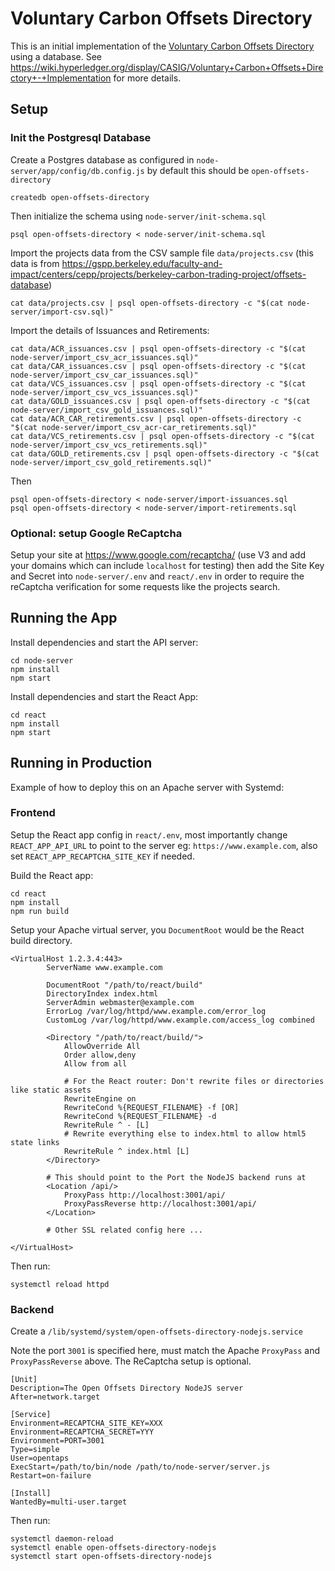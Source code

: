 # Voluntary Carbon Offsets Directory

This is an initial implementation of the [Voluntary Carbon Offsets Directory](https://wiki.hyperledger.org/display/CASIG/Voluntary+Carbon+Offsets+Directory+Research+Project) using a database.  See https://wiki.hyperledger.org/display/CASIG/Voluntary+Carbon+Offsets+Directory+-+Implementation for more details.

## Setup

### Init the Postgresql Database

Create a Postgres database as configured in `node-server/app/config/db.config.js` by default this should be `open-offsets-directory`

```
createdb open-offsets-directory
```

Then initialize the schema using `node-server/init-schema.sql`

```
psql open-offsets-directory < node-server/init-schema.sql
```

Import the projects data from the CSV sample file `data/projects.csv` (this data is from https://gspp.berkeley.edu/faculty-and-impact/centers/cepp/projects/berkeley-carbon-trading-project/offsets-database)

```
cat data/projects.csv | psql open-offsets-directory -c "$(cat node-server/import-csv.sql)"
```

Import the details of Issuances and Retirements:

```
cat data/ACR_issuances.csv | psql open-offsets-directory -c "$(cat node-server/import_csv_acr_issuances.sql)"
cat data/CAR_issuances.csv | psql open-offsets-directory -c "$(cat node-server/import_csv_car_issuances.sql)"
cat data/VCS_issuances.csv | psql open-offsets-directory -c "$(cat node-server/import_csv_vcs_issuances.sql)"
cat data/GOLD_issuances.csv | psql open-offsets-directory -c "$(cat node-server/import_csv_gold_issuances.sql)"
cat data/ACR_CAR_retirements.csv | psql open-offsets-directory -c "$(cat node-server/import_csv_acr-car_retirements.sql)"
cat data/VCS_retirements.csv | psql open-offsets-directory -c "$(cat node-server/import_csv_vcs_retirements.sql)"
cat data/GOLD_retirements.csv | psql open-offsets-directory -c "$(cat node-server/import_csv_gold_retirements.sql)"
```

Then
```
psql open-offsets-directory < node-server/import-issuances.sql
psql open-offsets-directory < node-server/import-retirements.sql
```


### Optional: setup Google ReCaptcha

Setup your site at https://www.google.com/recaptcha/ (use V3 and add your domains which can include `localhost` for testing) then add the Site Key and Secret into `node-server/.env` and `react/.env` in order to require
the reCaptcha verification for some requests like the projects search.

## Running the App

Install dependencies and start the API server:
```
cd node-server
npm install
npm start
```

Install dependencies and start the React App:
```
cd react
npm install
npm start
```

## Running in Production

Example of how to deploy this on an Apache server with Systemd:

### Frontend

Setup the React app config in `react/.env`, most importantly change `REACT_APP_API_URL` to point to the server eg: `https://www.example.com`, also set `REACT_APP_RECAPTCHA_SITE_KEY` if needed.

Build the React app:
```
cd react
npm install
npm run build
```

Setup your Apache virtual server, you `DocumentRoot` would be the React build directory.
```
<VirtualHost 1.2.3.4:443>
        ServerName www.example.com

        DocumentRoot "/path/to/react/build"
        DirectoryIndex index.html
        ServerAdmin webmaster@example.com
        ErrorLog /var/log/httpd/www.example.com/error_log
        CustomLog /var/log/httpd/www.example.com/access_log combined

        <Directory "/path/to/react/build/">
            AllowOverride All
            Order allow,deny
            Allow from all

            # For the React router: Don't rewrite files or directories like static assets
            RewriteEngine on
            RewriteCond %{REQUEST_FILENAME} -f [OR]
            RewriteCond %{REQUEST_FILENAME} -d
            RewriteRule ^ - [L]
            # Rewrite everything else to index.html to allow html5 state links
            RewriteRule ^ index.html [L]
        </Directory>

        # This should point to the Port the NodeJS backend runs at
        <Location /api/>
            ProxyPass http://localhost:3001/api/
            ProxyPassReverse http://localhost:3001/api/
        </Location>

        # Other SSL related config here ...

</VirtualHost>
```

Then run:
```
systemctl reload httpd
```

### Backend

Create a `/lib/systemd/system/open-offsets-directory-nodejs.service`

Note the port `3001` is specified here, must match the Apache `ProxyPass` and `ProxyPassReverse` above. The ReCaptcha setup is optional.

```
[Unit]
Description=The Open Offsets Directory NodeJS server
After=network.target

[Service]
Environment=RECAPTCHA_SITE_KEY=XXX
Environment=RECAPTCHA_SECRET=YYY
Environment=PORT=3001
Type=simple
User=opentaps
ExecStart=/path/to/bin/node /path/to/node-server/server.js
Restart=on-failure

[Install]
WantedBy=multi-user.target
```

Then run:
```
systemctl daemon-reload
systemctl enable open-offsets-directory-nodejs
systemctl start open-offsets-directory-nodejs
```
